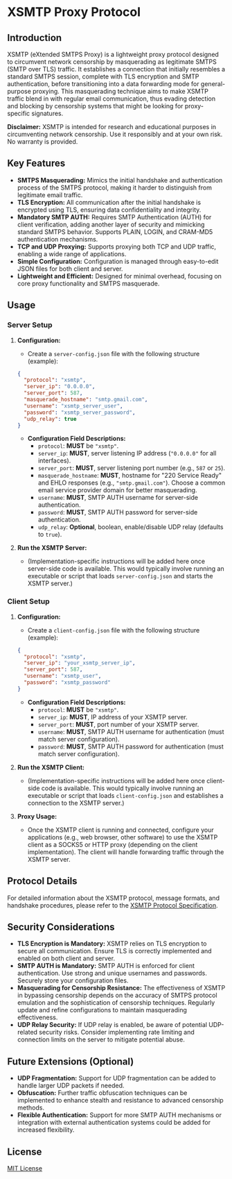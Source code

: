 # XSMTP Proxy Protocol

## Introduction

XSMTP (eXtended SMTPS Proxy) is a lightweight proxy protocol designed to circumvent network censorship by masquerading as legitimate SMTPS (SMTP over TLS) traffic. It establishes a connection that initially resembles a standard SMTPS session, complete with TLS encryption and SMTP authentication, before transitioning into a data forwarding mode for general-purpose proxying. This masquerading technique aims to make XSMTP traffic blend in with regular email communication, thus evading detection and blocking by censorship systems that might be looking for proxy-specific signatures.

**Disclaimer:** XSMTP is intended for research and educational purposes in circumventing network censorship. Use it responsibly and at your own risk. No warranty is provided.

## Key Features

*   **SMTPS Masquerading:**  Mimics the initial handshake and authentication process of the SMTPS protocol, making it harder to distinguish from legitimate email traffic.
*   **TLS Encryption:**  All communication after the initial handshake is encrypted using TLS, ensuring data confidentiality and integrity.
*   **Mandatory SMTP AUTH:**  Requires SMTP Authentication (AUTH) for client verification, adding another layer of security and mimicking standard SMTPS behavior. Supports PLAIN, LOGIN, and CRAM-MD5 authentication mechanisms.
*   **TCP and UDP Proxying:** Supports proxying both TCP and UDP traffic, enabling a wide range of applications.
*   **Simple Configuration:**  Configuration is managed through easy-to-edit JSON files for both client and server.
*   **Lightweight and Efficient:** Designed for minimal overhead, focusing on core proxy functionality and SMTPS masquerade.

## Usage

### Server Setup

1.  **Configuration:**
    *   Create a `server-config.json` file with the following structure (example):

    ```json
    {
      "protocol": "xsmtp",
      "server_ip": "0.0.0.0",
      "server_port": 587,
      "masquerade_hostname": "smtp.gmail.com",
      "username": "xsmtp_server_user",
      "password": "xsmtp_server_password",
      "udp_relay": true
    }
    ```

    *   **Configuration Field Descriptions:**
        *   `protocol`:  **MUST** be `"xsmtp"`.
        *   `server_ip`:  **MUST**, server listening IP address (`"0.0.0.0"` for all interfaces).
        *   `server_port`: **MUST**, server listening port number (e.g., `587` or `25`).
        *   `masquerade_hostname`: **MUST**, hostname for "220 Service Ready" and EHLO responses (e.g., `"smtp.gmail.com"`). Choose a common email service provider domain for better masquerading.
        *   `username`:  **MUST**, SMTP AUTH username for server-side authentication.
        *   `password`:  **MUST**, SMTP AUTH password for server-side authentication.
        *   `udp_relay`: **Optional**, boolean, enable/disable UDP relay (defaults to `true`).

2.  **Run the XSMTP Server:**
    *   (Implementation-specific instructions will be added here once server-side code is available.  This would typically involve running an executable or script that loads `server-config.json` and starts the XSMTP server.)

### Client Setup

1.  **Configuration:**
    *   Create a `client-config.json` file with the following structure (example):

    ```json
    {
      "protocol": "xsmtp",
      "server_ip": "your_xsmtp_server_ip",
      "server_port": 587,
      "username": "xsmtp_user",
      "password": "xsmtp_password"
    }
    ```

    *   **Configuration Field Descriptions:**
        *   `protocol`:  **MUST** be `"xsmtp"`.
        *   `server_ip`:  **MUST**, IP address of your XSMTP server.
        *   `server_port`: **MUST**, port number of your XSMTP server.
        *   `username`:  **MUST**, SMTP AUTH username for authentication (must match server configuration).
        *   `password`:  **MUST**, SMTP AUTH password for authentication (must match server configuration).

2.  **Run the XSMTP Client:**
    *   (Implementation-specific instructions will be added here once client-side code is available. This would typically involve running an executable or script that loads `client-config.json` and establishes a connection to the XSMTP server.)

3.  **Proxy Usage:**
    *   Once the XSMTP client is running and connected, configure your applications (e.g., web browser, other software) to use the XSMTP client as a SOCKS5 or HTTP proxy (depending on the client implementation). The client will handle forwarding traffic through the XSMTP server.

## Protocol Details

For detailed information about the XSMTP protocol, message formats, and handshake procedures, please refer to the [XSMTP Protocol Specification](SPEC.md).

## Security Considerations

*   **TLS Encryption is Mandatory:** XSMTP relies on TLS encryption to secure all communication. Ensure TLS is correctly implemented and enabled on both client and server.
*   **SMTP AUTH is Mandatory:**  SMTP AUTH is enforced for client authentication. Use strong and unique usernames and passwords. Securely store your configuration files.
*   **Masquerading for Censorship Resistance:** The effectiveness of XSMTP in bypassing censorship depends on the accuracy of SMTPS protocol emulation and the sophistication of censorship techniques. Regularly update and refine configurations to maintain masquerading effectiveness.
*   **UDP Relay Security:** If UDP relay is enabled, be aware of potential UDP-related security risks. Consider implementing rate limiting and connection limits on the server to mitigate potential abuse.

## Future Extensions (Optional)

*   **UDP Fragmentation:**  Support for UDP fragmentation can be added to handle larger UDP packets if needed.
*   **Obfuscation:**  Further traffic obfuscation techniques can be implemented to enhance stealth and resistance to advanced censorship methods.
*   **Flexible Authentication:**  Support for more SMTP AUTH mechanisms or integration with external authentication systems could be added for increased flexibility.

## License

[MIT License](LICENSE)
